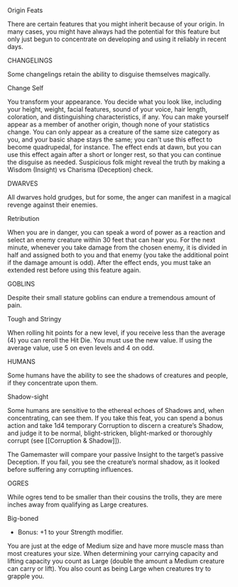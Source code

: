 Origin Feats

There are certain features that you might inherit because of your origin. In many cases, you might have always had the potential for this feature but only just begun to concentrate on developing and using it reliably in recent days.

CHANGELINGS

Some changelings retain the ability to disguise themselves magically.

Change Self

You transform your appearance. You decide what you look like, including your height, weight, facial features, sound of your voice, hair length, coloration, and distinguishing characteristics, if any. You can make yourself appear as a member of another origin, though none of your statistics change. You can only appear as a creature of the same size category as you, and your basic shape stays the same; you can't use this effect to become quadrupedal, for instance. The effect ends at dawn, but you can use this effect again after a short or longer rest, so that you can continue the disguise as needed. Suspicious folk might reveal the truth by making a Wisdom (Insight) vs Charisma (Deception) check.

DWARVES

All dwarves hold grudges, but for some, the anger can manifest in a magical revenge against their enemies.

Retribution

When you are in danger, you can speak a word of power as a reaction and select an enemy creature within 30 feet that can hear you. For the next minute, whenever you take damage from the chosen enemy, it is divided in half and assigned both to you and that enemy (you take the additional point if the damage amount is odd). After the effect ends, you must take an extended rest before using this feature again.

GOBLINS

Despite their small stature goblins can endure a tremendous amount of pain.

Tough and Stringy

When rolling hit points for a new level, if you receive less than the average (4) you can reroll the Hit Die. You must use the new value. If using the average value, use 5 on even levels and 4 on odd.

HUMANS

Some humans have the ability to see the shadows of creatures and people, if they concentrate upon them.

Shadow-­sight

Some humans are sensitive to the ethereal echoes of Shadows and, when concentrating, can see them. If you take this feat, you can spend a bonus action and take 1d4 temporary Corruption to discern a creature’s Shadow, and judge it to be normal, blight-­stricken, blight-­marked or thoroughly corrupt (see [[Corruption & Shadow]]).

The Game­master will compare your passive Insight to the target’s passive Deception. If you fail, you see the creature’s normal shadow, as it looked before suffering any corrupting influences.

OGRES

While ogres tend to be smaller than their cousins the trolls, they are mere inches away from qualifying as Large creatures.

Big-­boned

- Bonus: +1 to your Strength modifier.

You are just at the edge of Medium size and have more muscle mass than most creatures your size. When determining your carrying capacity and lifting capacity you count as Large (double the amount a Medium creature can carry or lift). You also count as being Large when creatures try to grapple you.


